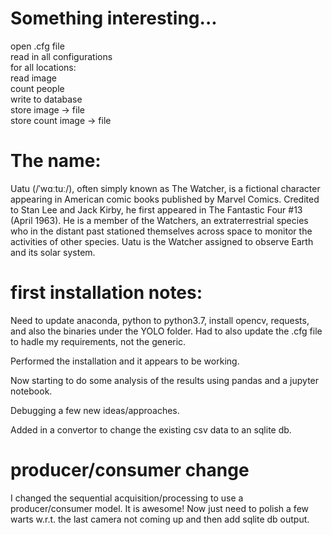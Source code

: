 # Something interesting...  

open .cfg file  
read in all configurations  
for all locations:  
    read image  
    count people  
    write to database  
    store image -> file  
    store count image -> file  

# The name:  
Uatu (/ˈwɑːtuː/), often simply known as The Watcher, is a fictional character appearing in American comic books published by Marvel Comics. Credited to Stan Lee and Jack Kirby, he first appeared in The Fantastic Four #13 (April 1963). He is a member of the Watchers, an extraterrestrial species who in the distant past stationed themselves across space to monitor the activities of other species. Uatu is the Watcher assigned to observe Earth and its solar system.

# first installation notes:
Need to update anaconda, python to python3.7, install opencv, requests, and also the binaries under the YOLO folder.  Had to also update the .cfg file to hadle my requirements, not the generic.

Performed the installation and it appears to be working.

Now starting to do some analysis of the results using pandas and a jupyter
notebook.


Debugging a few new ideas/approaches.

Added in a convertor to change the existing csv data to an sqlite db.

# producer/consumer change
I changed the sequential acquisition/processing to use a producer/consumer
model.  It is awesome!  Now just need to polish a few warts w.r.t. the last
camera not coming up and then add sqlite db output.

